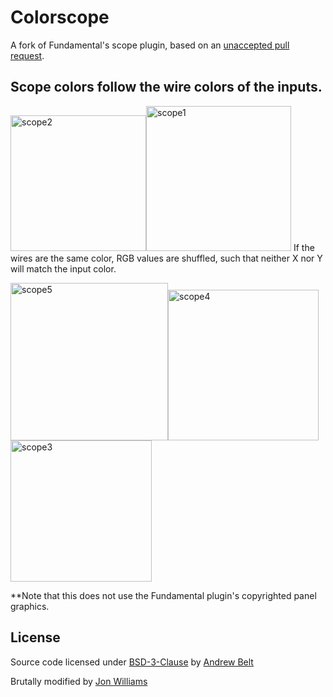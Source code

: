 # Colorscope

A fork of Fundamental's scope plugin, based on an [unaccepted pull request](https://github.com/VCVRack/Fundamental/pull/34).

## Scope colors follow the wire colors of the inputs.

<img width="217" alt="scope2" src="https://user-images.githubusercontent.com/15206/35821358-c6874732-0a76-11e8-88cb-426ecec24ece.png"><img width="232" alt="scope1" src="https://user-images.githubusercontent.com/15206/35821359-c691df08-0a76-11e8-962a-7e3fb568c38b.png">
If the wires are the same color, RGB values are shuffled, such that neither X nor Y will match the input color.

<img width="252" alt="scope5" src="https://user-images.githubusercontent.com/15206/35821355-c651d354-0a76-11e8-919b-8439481d6a9f.png"><img width="241" alt="scope4" src="https://user-images.githubusercontent.com/15206/35821356-c66082fa-0a76-11e8-9885-0af299f96e41.png"><img width="226" alt="scope3" src="https://user-images.githubusercontent.com/15206/35821357-c679f3f2-0a76-11e8-834d-03f93326dacd.png">

**Note that this does not use the Fundamental plugin's copyrighted panel graphics.

## License

Source code licensed under [BSD-3-Clause](LICENSE.txt) by [Andrew Belt](https://andrewbelt.name/)

Brutally modified by [Jon Williams](https://jonwillia.ms)
